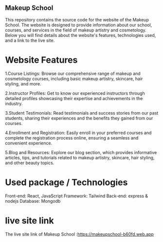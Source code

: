 ## Makeup School ##

This repository contains the source code for the website of the Makeup School. The website is designed to provide information about our school, courses, and services in the field of makeup artistry and cosmetology. Below you will find details about the website's features, technologies used, and a link to the live site.

# Website Features #
1.Course Listings: Browse our comprehensive range of makeup and cosmetology courses, including basic makeup artistry, skincare, hair styling, and more.

2.Instructor Profiles: Get to know our experienced instructors through detailed profiles showcasing their expertise and achievements in the industry.

3.Student Testimonials: Read testimonials and success stories from our past students, sharing their experiences and the benefits they gained from our courses.

4.Enrollment and Registration: Easily enroll in your preferred courses and complete the registration process online, ensuring a seamless and convenient experience.

5.Blog and Resources: Explore our blog section, which provides informative articles, tips, and tutorials related to makeup artistry, skincare, hair styling, and other beauty topics.

# Used package / Technologies

Front-end: React, JavaScript
Framework: Tailwind
Back-end: express & nodejs
Database: Mongodb

# live site link #
The live site link of Makeup School :https://makeupschool-b60fd.web.app